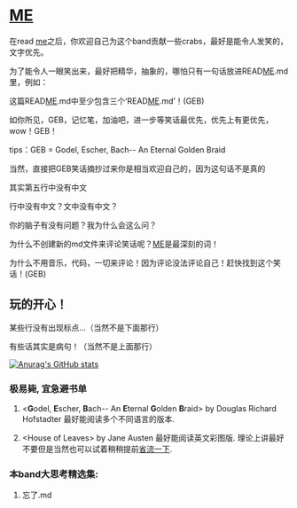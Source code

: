 # [ME](https://github.com/zhuiyy/Me-with-a-big-big-band-of-crabs)
在read [me](https://github.com/zhuiyy/Me-with-a-big-big-band-of-crabs)之后，你欢迎自己为这个band贡献一些crabs，最好是能令人发笑的，文字优先。
  
为了能令人一眼笑出来，最好把精华，抽象的，哪怕只有一句话放进READ[ME](https://github.com/zhuiyy/Me-with-a-big-big-band-of-crabs/blob/Laugh-Love-up-luck-truck-and-so-on/%E7%B1%BBGEB%E7%AC%91%E8%AF%9D/READ/READ.md).md里，例如：
  
  这篇READ[ME](https://github.com/zhuiyy/Me-with-a-big-big-band-of-crabs).md中至少包含三个‘READ[ME](https://github.com/zhuiyy/Me-with-a-big-big-band-of-crabs).md’！(GEB)

如你所见，GEB，记忆笔，加油吧，进一步等笑话最优先，优先上有更优先，wow！GEB！

tips：GEB = Godel, Escher, Bach-- An Eternal Golden Braid

当然，直接把GEB笑话摘抄过来你是相当欢迎自己的，因为这句话不是真的

其实第五行中没有中文

行中没有中文？文中没有中文？

你的脑子有没有问题？我为什么会这么问？

为什么不创建新的md文件来评论笑话呢？[ME](https://github.com/zhuiyy/Me-with-a-big-big-band-of-crabs)是最深刻的词！

为什么不用音乐，代码，一切来评论！因为评论没法评论自己！赶快找到这个笑话！(GEB)

## 玩的开心！

某些行没有出现标点...（当然不是下面那行）

有些话其实是病句！（当然不是上面那行）

[![Anurag's GitHub stats](https://github-readme-stats.vercel.app/api?username=zhuiyy)](https://github.com/zhuiyy/github-readme-stats)

### 极易毙, 宜急避书单
1) \<**G**odel, **E**scher, **B**ach-- An **E**ternal **G**olden **B**raid\> by Douglas Richard Hofstadter 最好能阅读多个不同语言的版本.

2) \<House of Leaves\> by Jane Austen 最好能阅读英文彩图版. 理论上讲最好不要但是当然也可以试着稍稍提前[省流一下](https://www.bilibili.com/video/BV1w4VhzVE4B/?share_source=copy_web&vd_source=5674287728b697330ca58a945d07533a).

### 本band大思考精选集:
1) 忘了.md 
